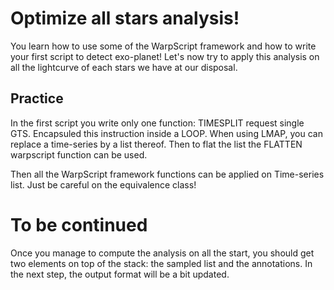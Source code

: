 # Optimize all stars analysis!

You learn how to use some of the WarpScript framework and how to write your first script to detect exo-planet! Let's now try to apply this analysis on all the lightcurve of each stars we have at our disposal.

## Practice

In the first script you write only one function: TIMESPLIT request single GTS. Encapsuled this instruction inside a LOOP. When using LMAP, you can replace a time-series by a list thereof. Then to flat the list the FLATTEN warpscript function can be used.

Then all the WarpScript framework functions can be applied on Time-series list. Just be careful on the equivalence class!

# To be continued

Once you manage to compute the analysis on all the start, you should get two elements on top of the stack: the sampled list and the annotations. In the next step, the output format will be a bit updated.
 